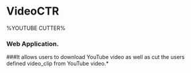 # VideoCTR
%YOUTUBE CUTTER%
### Web Application.
###It allows users to download YouTube video as well as cut the users defined video_clip from YouTube video.*
